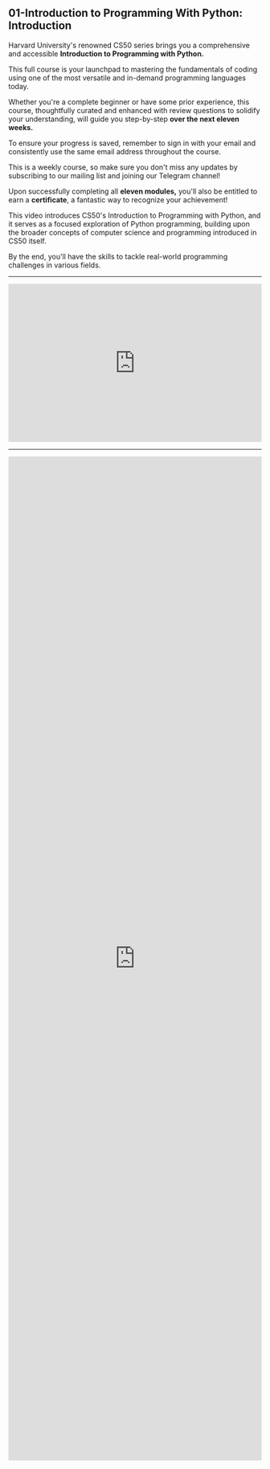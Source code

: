 ## 01-Introduction to Programming With Python: Introduction

Harvard University's renowned CS50 series brings you a comprehensive and accessible **Introduction to Programming with Python.**

This full course is your launchpad to mastering the fundamentals of coding using one of the most versatile and in-demand programming languages today.

Whether you're a complete beginner or have some prior experience, this course, thoughtfully curated and enhanced with review questions to solidify your understanding, will guide you step-by-step **over the next eleven weeks.**

To ensure your progress is saved, remember to sign in with your email and consistently use the same email address throughout the course.

This is a weekly course, so make sure you don't miss any updates by subscribing to our mailing list and joining our Telegram channel!

Upon successfully completing all **eleven modules,** you'll also be entitled to earn a **certificate**, a fantastic way to recognize your achievement!


This video introduces CS50's Introduction to Programming with Python, and it serves as a focused exploration of Python programming, building upon the broader concepts of computer science and programming introduced in CS50 itself.

By the end, you'll have the skills to tackle real-world programming challenges in various fields.

---

<iframe width="100%" height="315" src="https://www.youtube.com/embed/OvKCESUCWII?si=zb5cuFR4r3B8SFPV" title="YouTube video player" frameborder="0" allow="accelerometer; autoplay; clipboard-write; encrypted-media; gyroscope; picture-in-picture; web-share" referrerpolicy="strict-origin-when-cross-origin" allowfullscreen></iframe>

***

<iframe src="https://docs.google.com/forms/d/e/1FAIpQLSezXN31o-15ZaW_ZB2levfrXKs0ACdc6v7EaIBcStB_7tO2Ow/viewform?embedded=true" width="100%" height="2000" frameborder="0" marginheight="0" marginwidth="0">Loading…</iframe>
